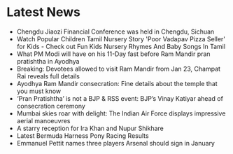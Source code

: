 # Latest News
-  Chengdu Jiaozi Financial Conference was held in Chengdu, Sichuan
-  Watch Popular Children Tamil Nursery Story 'Poor Vadapav Pizza Seller' for Kids - Check out Fun Kids Nursery Rhymes And Baby Songs In Tamil
-  What PM Modi will have on his 11-Day fast before Ram Mandir pran pratishtha in Ayodhya
-  Breaking: Devotees allowed to visit Ram Mandir from Jan 23, Champat Rai reveals full details
-  Ayodhya Ram Mandir consecration: Fine details about the temple that you must know
-  ‘Pran Pratishtha’ is not a BJP & RSS event: BJP’s Vinay Katiyar ahead of consecration ceremony
-  Mumbai skies roar with delight: The Indian Air Force displays impressive aerial manoeuvres
-  A starry reception for Ira Khan and Nupur Shikhare
-  Latest Bermuda Harness Pony Racing Results
-  Emmanuel Pettit names three players Arsenal should sign in January
